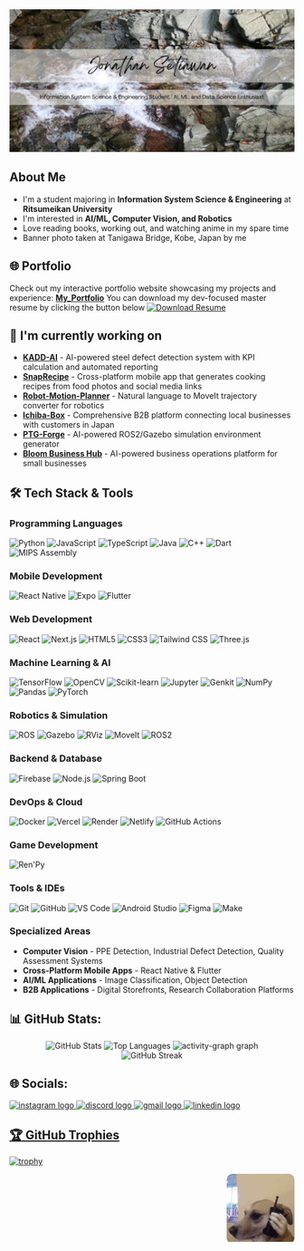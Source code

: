 <div align="center">
  <img src="https://github.com/cronenberg64/cronenberg64/blob/main/github%20readme%20banner.png"  />
</div>

## About Me  
- I'm a student majoring in **Information System Science & Engineering** at **Ritsumeikan University** 
- I'm interested in **AI/ML, Computer Vision, and Robotics** 
- Love reading books, working out, and watching anime in my spare time
- Banner photo taken at Tanigawa Bridge, Kobe, Japan by me

## 🌐 Portfolio
Check out my interactive portfolio website showcasing my projects and experience: **[My_Portfolio](https://jonathan-setiawan-portfolio.netlify.app)**
You can download my dev-focused master resume by clicking the button below 
[![Download Resume](https://img.shields.io/badge/Download%20Resume-PDF-blue?style=for-the-badge&logo=adobeacrobatreader)](./My_Developer-Master-Resume.pdf)

## 🔭 I'm currently working on
- **[KADD-AI](https://github.com/cronenberg64/KADD-AI)** - AI-powered steel defect detection system with KPI calculation and automated reporting
- **[SnapRecipe](https://github.com/cronenberg64/SnapRecipe)** - Cross-platform mobile app that generates cooking recipes from food photos and social media links
- **[Robot-Motion-Planner](https://github.com/cronenberg64/Robot-Motion-Planner)** - Natural language to MoveIt trajectory converter for robotics
- **[Ichiba-Box](https://github.com/cronenberg64/Ichiba-Box)** - Comprehensive B2B platform connecting local businesses with customers in Japan
- **[PTG-Forge](https://github.com/cronenberg64/PTG-Forge)** - AI-powered ROS2/Gazebo simulation environment generator
- **[Bloom Business Hub](https://github.com/cronenberg64/Bloom-Business-Hub)** - AI-powered business operations platform for small businesses

## 🛠️ Tech Stack & Tools

### Programming Languages
![Python](https://img.shields.io/badge/Python-3776AB?style=for-the-badge&logo=python&logoColor=white)
![JavaScript](https://img.shields.io/badge/JavaScript-F7DF1E?style=for-the-badge&logo=javascript&logoColor=black)
![TypeScript](https://img.shields.io/badge/TypeScript-007ACC?style=for-the-badge&logo=typescript&logoColor=white)
![Java](https://img.shields.io/badge/Java-ED8B00?style=for-the-badge&logo=openjdk&logoColor=white)
![C++](https://img.shields.io/badge/C%2B%2B-00599C?style=for-the-badge&logo=c%2B%2B&logoColor=white)
![Dart](https://img.shields.io/badge/Dart-0175C2?style=for-the-badge&logo=dart&logoColor=white)
![MIPS Assembly](https://img.shields.io/badge/MIPS_Assembly-000000?style=for-the-badge&logo=mips&logoColor=white)

### Mobile Development
![React Native](https://img.shields.io/badge/React_Native-20232A?style=for-the-badge&logo=react&logoColor=61DAFB)
![Expo](https://img.shields.io/badge/Expo-000000?style=for-the-badge&logo=expo&logoColor=white)
![Flutter](https://img.shields.io/badge/Flutter-02569B?style=for-the-badge&logo=flutter&logoColor=white)

### Web Development
![React](https://img.shields.io/badge/React-20232A?style=for-the-badge&logo=react&logoColor=61DAFB)
![Next.js](https://img.shields.io/badge/Next.js-000000?style=for-the-badge&logo=nextdotjs&logoColor=white)
![HTML5](https://img.shields.io/badge/HTML5-E34F26?style=for-the-badge&logo=html5&logoColor=white)
![CSS3](https://img.shields.io/badge/CSS3-1572B6?style=for-the-badge&logo=css3&logoColor=white)
![Tailwind CSS](https://img.shields.io/badge/Tailwind_CSS-38B2AC?style=for-the-badge&logo=tailwind-css&logoColor=white)
![Three.js](https://img.shields.io/badge/Three.js-000000?style=for-the-badge&logo=three.js&logoColor=white)

### Machine Learning & AI
![TensorFlow](https://img.shields.io/badge/TensorFlow-FF6F00?style=for-the-badge&logo=tensorflow&logoColor=white)
![OpenCV](https://img.shields.io/badge/OpenCV-5C3EE8?style=for-the-badge&logo=opencv&logoColor=white)
![Scikit-learn](https://img.shields.io/badge/scikit--learn-F7931E?style=for-the-badge&logo=scikit-learn&logoColor=white)
![Jupyter](https://img.shields.io/badge/Jupyter-F37626?style=for-the-badge&logo=jupyter&logoColor=white)
![Genkit](https://img.shields.io/badge/Genkit-000000?style=for-the-badge&logo=genkit&logoColor=white)
![NumPy](https://img.shields.io/badge/NumPy-013243?style=for-the-badge&logo=numpy&logoColor=white)
![Pandas](https://img.shields.io/badge/Pandas-150458?style=for-the-badge&logo=pandas&logoColor=white)
![PyTorch](https://img.shields.io/badge/PyTorch-EE4C2C?style=for-the-badge&logo=pytorch&logoColor=white)

### Robotics & Simulation
![ROS](https://img.shields.io/badge/ROS-22314E?style=for-the-badge&logo=ros&logoColor=white)
![Gazebo](https://img.shields.io/badge/Gazebo-000000?style=for-the-badge&logo=gazebo&logoColor=white)
![RViz](https://img.shields.io/badge/RViz-000000?style=for-the-badge&logo=rviz&logoColor=white)
![MoveIt](https://img.shields.io/badge/MoveIt-000000?style=for-the-badge&logo=moveit&logoColor=white)
![ROS2](https://img.shields.io/badge/ROS2-22314E?style=for-the-badge&logo=ros&logoColor=white)

### Backend & Database
![Firebase](https://img.shields.io/badge/Firebase-FFCA28?style=for-the-badge&logo=firebase&logoColor=black)
![Node.js](https://img.shields.io/badge/Node.js-43853D?style=for-the-badge&logo=node.js&logoColor=white)
![Spring Boot](https://img.shields.io/badge/Spring_Boot-6DB33F?style=for-the-badge&logo=springboot&logoColor=white)

### DevOps & Cloud
![Docker](https://img.shields.io/badge/Docker-2496ED?style=for-the-badge&logo=docker&logoColor=white)
![Vercel](https://img.shields.io/badge/Vercel-000000?style=for-the-badge&logo=vercel&logoColor=white)
![Render](https://img.shields.io/badge/Render-00ADD9?style=for-the-badge&logo=render&logoColor=white)
![Netlify](https://img.shields.io/badge/Netlify-00C7B7?style=for-the-badge&logo=netlify&logoColor=white)
![GitHub Actions](https://img.shields.io/badge/GitHub_Actions-2088FF?style=for-the-badge&logo=github-actions&logoColor=white)

### Game Development
![Ren'Py](https://img.shields.io/badge/Ren'Py-FF7F7F?style=for-the-badge&logo=renpy&logoColor=white)

### Tools & IDEs
![Git](https://img.shields.io/badge/Git-F05032?style=for-the-badge&logo=git&logoColor=white)
![GitHub](https://img.shields.io/badge/GitHub-100000?style=for-the-badge&logo=github&logoColor=white)
![VS Code](https://img.shields.io/badge/VS_Code-007ACC?style=for-the-badge&logo=visual-studio-code&logoColor=white)
![Android Studio](https://img.shields.io/badge/Android_Studio-3DDC84?style=for-the-badge&logo=android-studio&logoColor=white)
![Figma](https://img.shields.io/badge/Figma-F24E1E?style=for-the-badge&logo=figma&logoColor=white)
![Make](https://img.shields.io/badge/Make-000000?style=for-the-badge&logo=make&logoColor=white)

### Specialized Areas
- **Computer Vision** - PPE Detection, Industrial Defect Detection, Quality Assessment Systems
- **Cross-Platform Mobile Apps** - React Native & Flutter
- **AI/ML Applications** - Image Classification, Object Detection
- **B2B Applications** - Digital Storefronts, Research Collaboration Platforms

## 📊 GitHub Stats:

<div align="center">
  <img src="https://github-readme-stats.vercel.app/api?username=cronenberg64&hide_title=false&hide_rank=true&show_icons=true&include_all_commits=true&count_private=true&disable_animations=false&theme=monokai&locale=en&hide_border=false" height="180" alt="GitHub Stats"  />
  <img src="https://github-readme-stats.vercel.app/api/top-langs/?username=cronenberg64&layout=compact&theme=monokai&hide_border=false" height="180" alt="Top Languages"  />
 <img src="https://github-readme-activity-graph.vercel.app/graph?username=cronenberg64&theme=monokai&radius=0&area=true" height="300" alt="activity-graph graph" />
</div>

<div align="center">
  <img src="https://github-readme-streak-stats.herokuapp.com/?user=cronenberg64&theme=monokai&hide_border=false" alt="GitHub Streak" />
</div>

## 🌐 Socials:

<div align="left">
  <a href="https://instagram.com/cronen19" target="_blank">
<img src="https://img.shields.io/static/v1?message=Instagram&logo=instagram&label=&color=E4405F&logoColor=white&labelColor=&style=for-the-badge" height="35" alt="instagram logo"  />
  </a>
<a href="https://discordapp.com/users/678924010796613655" target="_blank">
  <img src="https://img.shields.io/static/v1?message=Discord&logo=discord&label=&color=7289DA&logoColor=white&labelColor=&style=for-the-badge" height="35" alt="discord logo"  />
</a>
  <a href="mailto:jonathanrustam2@gmail.com">
  <img src="https://img.shields.io/static/v1?message=Gmail&logo=gmail&label=&color=D14836&logoColor=white&labelColor=&style=for-the-badge" height="35" alt="gmail logo"  />
  </a>
  <a href="https://linkedin.com/in/jonathan-setiawan-11a87031a" target="_blank">
  <img src="https://img.shields.io/static/v1?message=LinkedIn&logo=linkedin&label=&color=0077B5&logoColor=white&labelColor=&style=for-the-badge" height="35" alt="linkedin logo"  />
</div>

## 🏆 GitHub Trophies
[![trophy](https://github-profile-trophy.vercel.app/?username=cronenberg64&theme=dracula)](https://github.com/ryo-ma/github-profile-trophy)

<div align="right">
  <div style="border-radius: 10px; overflow: hidden; display: inline-block;">
    <img src="https://raw.githubusercontent.com/cronenberg64/cronenberg64/main/dog-cachorro.gif" width="120" height="120">
  </div>
</div>


